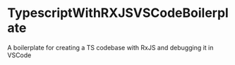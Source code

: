 # TypescriptWithRXJSVSCodeBoilerplate
A boilerplate for creating a TS codebase with RxJS and debugging it in VSCode
